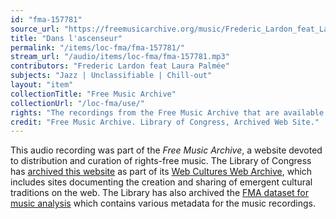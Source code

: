 ```yaml
---
id: "fma-157781"
source_url: "https://freemusicarchive.org/music/Frederic_Lardon_feat_Laura_Palme/Jazz__la_cool_pour_les_vacances_sur_la_plage_ou__la_montagne_1678/Frederic_Lardon_feat_Laura_Palme_-_Jazz__la_cool_pour_les_vacances_sur_la_plage_ou__la_montagne_-_02_Dans_lascenseur_1375"
title: "Dans l'ascenseur"
permalink: "/items/loc-fma/fma-157781/"
stream_url: "/audio/items/loc-fma/fma-157781.mp3"
contributors: "Frederic Lardon feat Laura Palmée"
subjects: "Jazz | Unclassifiable | Chill-out"
layout: "item"
collectionTitle: "Free Music Archive"
collectionUrl: "/loc-fma/use/"
rights: "The recordings from the Free Music Archive that are available on Citizen DJ have a CC0 1.0 Universal License (Public Domain Dedication) which means you can copy, modify, distribute and perform the work, even for commercial purposes, all without asking permission."
credit: "Free Music Archive. Library of Congress, Archived Web Site."
---
```


This audio recording was part of the _Free Music Archive_, a website devoted to distribution and curation of rights-free music. The Library of Congress has [archived this website](https://www.loc.gov/item/lcwaN0026492/) as part of its [Web Cultures Web Archive](https://www.loc.gov/collections/web-cultures-web-archive/about-this-collection/), which includes sites documenting the creation and sharing of emergent cultural traditions on the web. The Library has also archived the [FMA dataset for music analysis](https://catalog.loc.gov/vwebv/search?searchCode=LCCN&searchArg=2018655052&searchType=1&permalink=y) which contains various metadata for the music recordings.